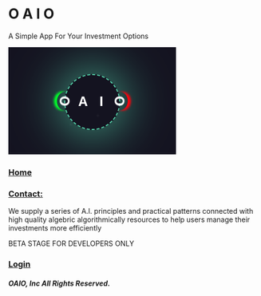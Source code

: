 # O A I O

A Simple App For Your Investment Options

![logo](/src/assets/logo.png)

### [Home](https://kontor.netlify.app/)

### [Contact:](https://kontor.netlify.app/contact/)

We supply a series of A.I. principles and practical patterns connected with high quality algebric algorithmically resources to help users manage their investments more efficiently

BETA STAGE FOR DEVELOPERS ONLY

### [Login](https://kontor.netlify.app/login)

##### OAIO, Inc All Rights Reserved.

